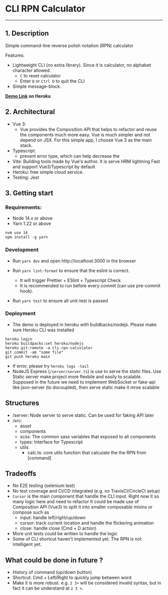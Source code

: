 # CLI RPN Calculator

---

## 1. Description

Simple command-line reverse polish notation (RPN) calculator

Features:

- Lightweight CLI (no extra library). Since it is calculator, no alphabet character allowed.
  - `C` to reset calculator
  - Enter `Q` or `Ctrl D` to quit the CLI
- Simple message-block.

**[Demo Link](https://cli-rpn-calculator.herokuapp.com/) on Heroku**

## 2. Architectural

- Vue 3:
  - Vue provides the Composition API that helps to refactor and reuse the components much more easy. Vue is much simpler and not depend on JSX. For this simple app, I choose Vue 3 as the main stack.
- Typescript:
  - prevent error type, which can help decrease the
- Vite: Building tools made by Vue's author. It is serve HRM lightning Fast and support Vue3/Typescript by default
- Heroku: free simple cloud service.
- Testing: Jest

## 3. Getting start

### Requirements:

- Node 14.x or above
- Yarn 1.22 or above

```
nvm use 14
npm install -g yarn
```

### Development

- Run `yarn dev`
  and open http://localhost:3000 in the browser

- Run `yarn lint-format` to ensure that the eslint is correct.

  - It will trigger Prettier + ESlint + Typescript Check
  - It is recommended to run before every commit (can use pre-commit hook).

- Run `yarn test` to ensure all unit-test is passed

### Deployment

- The demo is deployed in heroku with buildbacks/nodejs. Please make sure Heroku CLI was installed

```
heroku login
heroku buildpacks:set heroku/nodejs
heroku git:remote -a cli-rpn-calculator
git commit -am "some file"
git push heroku main
```

- If error, please try `heroku logs -tail`
- NodeJS Express (`/server/server.ts`) is use to serve the static files. Use Static server make project more flexbile and easily to scalable.
  Supposed in the future we need to implement WebSocket or fake-api like json-server (to docoupled), then serve static make it mroe scalable

## Structures

- /server: Node server to serve static. Can be used for faking API later
- /src:
  - asset
  - components
  - scss: The common sass variables that exposed to all components
  - types: Interface for Typescript
  - utils
    - calc.ts: core utils function that calculate the the RPN from [command]

## Tradeoffs

- No E2E testing (selenium test)
- No test coverage and CI/CD integrated (e.g. no TravisCI/CircleCI setup)
- `Cursor` is the main component that handle the CLI input. Right now it so many logic here and need to refactor
  It could be made use of Composition API (Vue3) to split it into smaller composable mixins or compose such as
  - input: handle left/right/up/down
  - cursor: track current location and handle the flickering animation
  - close: handle close (Cmd + D action)
- More unit tests could be written to handle the logic
- Some of CLI shortcut haven't implemented yet. The RPN is not intelligent yet.

## What could be done in future ?

- History of command (up/down button)
- Shortcut: Cmd + Left/Right to quickly jump between word
- Make it is more robust. e.g. `2 3+` will be considered invalid syntax, but in fact it can be understand at `2 3 +`.
